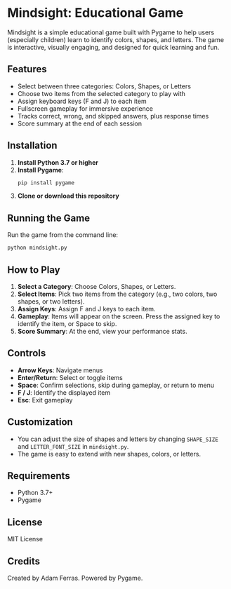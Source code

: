 # Mindsight: Educational Game

Mindsight is a simple educational game built with Pygame to help users (especially children) learn to identify colors, shapes, and letters. The game is interactive, visually engaging, and designed for quick learning and fun.

## Features
- Select between three categories: Colors, Shapes, or Letters
- Choose two items from the selected category to play with
- Assign keyboard keys (F and J) to each item
- Fullscreen gameplay for immersive experience
- Tracks correct, wrong, and skipped answers, plus response times
- Score summary at the end of each session

## Installation
1. **Install Python 3.7 or higher**
2. **Install Pygame**:
   ```sh
   pip install pygame
   ```
3. **Clone or download this repository**

## Running the Game
Run the game from the command line:
```sh
python mindsight.py
```

## How to Play
1. **Select a Category**: Choose Colors, Shapes, or Letters.
2. **Select Items**: Pick two items from the category (e.g., two colors, two shapes, or two letters).
3. **Assign Keys**: Assign F and J keys to each item.
4. **Gameplay**: Items will appear on the screen. Press the assigned key to identify the item, or Space to skip.
5. **Score Summary**: At the end, view your performance stats.

## Controls
- **Arrow Keys**: Navigate menus
- **Enter/Return**: Select or toggle items
- **Space**: Confirm selections, skip during gameplay, or return to menu
- **F / J**: Identify the displayed item
- **Esc**: Exit gameplay

## Customization
- You can adjust the size of shapes and letters by changing `SHAPE_SIZE` and `LETTER_FONT_SIZE` in `mindsight.py`.
- The game is easy to extend with new shapes, colors, or letters.

## Requirements
- Python 3.7+
- Pygame

## License
MIT License

## Credits
Created by Adam Ferras. Powered by Pygame.
